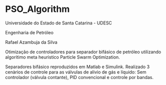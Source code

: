 # PSO_Algorithm

Universidade do Estado de Santa Catarina - UDESC

Engenharia de Petróleo 

Rafael Azambuja da Silva 




Otimização de controladores para separador bifásico de petróleo utilizando algoritimo meta heuristico Particle Swarm Optimization.

Separadores bifásico reproduzidos em Matlab e Simulink. Realizado 3 cenàrios de controle para as válvulas de alivio de gás e líquido: Sem controlador (válvula contante), PID convencional e controle por bandas.
